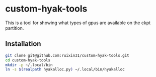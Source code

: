 # custom-hyak-tools

This is a tool for showing what types of gpus are available on the ckpt partition.

## Installation

```bash
git clone git@github.com:ruixin31/custom-hyak-tools.git
cd custom-hyak-tools
mkdir -p ~/.local/bin
ln -s $(realpath hyakalloc.py) ~/.local/bin/hyakalloc
```
